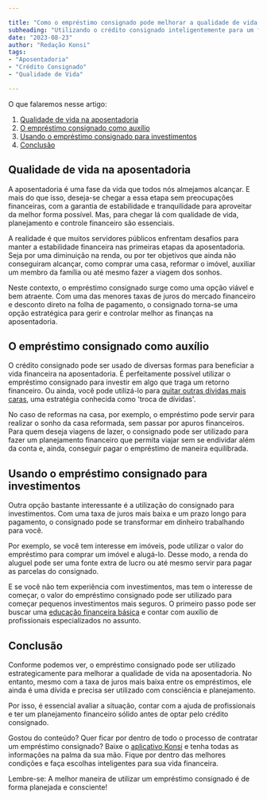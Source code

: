 ```yaml
---

title: "Como o empréstimo consignado pode melhorar a qualidade de vida na aposentadoria"
subheading: "Utilizando o crédito consignado inteligentemente para um futuro mais tranquilo"
date: "2023-08-23"
author: "Redação Konsi"
tags:
- "Aposentadoria"
- "Crédito Consignado"
- "Qualidade de Vida"

---
```


O que falaremos nesse artigo:

1. [Qualidade de vida na aposentadoria](#qualidade_vida_1)
2. [O empréstimo consignado como auxílio](#auxilio_2)
3. [Usando o empréstimo consignado para investimentos](#investimento_3)
4. [Conclusão](#conclusao_4)

## Qualidade de vida na aposentadoria <a name="qualidade_vida_1"></a>

A aposentadoria é uma fase da vida que todos nós almejamos alcançar. E mais do que isso, deseja-se chegar a essa etapa sem preocupações financeiras, com a garantia de estabilidade e tranquilidade para aproveitar da melhor forma possível. Mas, para chegar lá com qualidade de vida, planejamento e controle financeiro são essenciais.

A realidade é que muitos servidores públicos enfrentam desafios para manter a estabilidade financeira nas primeiras etapas da aposentadoria. Seja por uma diminuição na renda, ou por ter objetivos que ainda não conseguiram alcançar, como comprar uma casa, reformar o imóvel, auxiliar um membro da família ou até mesmo fazer a viagem dos sonhos. 

Neste contexto, o empréstimo consignado surge como uma opção viável e bem atraente. Com uma das menores taxas de juros do mercado financeiro e desconto direto na folha de pagamento, o consignado torna-se uma opção estratégica para gerir e controlar melhor as finanças na aposentadoria. 

## O empréstimo consignado como auxílio <a name="auxilio_2"></a>

O crédito consignado pode ser usado de diversas formas para beneficiar a vida financeira na aposentadoria. É perfeitamente possível utilizar o empréstimo consignado para investir em algo que traga um retorno financeiro. Ou ainda, você pode utilizá-lo para [quitar outras dívidas mais caras](https://konsi.com.br/postagens/como-usar-o-crdito-consignado-para-quitar-dvidas-caras), uma estratégia conhecida como 'troca de dívidas'.

No caso de reformas na casa, por exemplo, o empréstimo pode servir para realizar o sonho da casa reformada, sem passar por apuros financeiros. Para quem deseja viagens de lazer, o consignado pode ser utilizado para fazer um planejamento financeiro que permita viajar sem se endividar além da conta e, ainda, conseguir pagar o empréstimo de maneira equilibrada.

## Usando o empréstimo consignado para investimentos <a name="investimento_3"></a>

Outra opção bastante interessante é a utilização do consignado para investimentos. Com uma taxa de juros mais baixa e um prazo longo para pagamento, o consignado pode se transformar em dinheiro trabalhando para você. 

Por exemplo, se você tem interesse em imóveis, pode utilizar o valor do empréstimo para comprar um imóvel e alugá-lo. Desse modo, a renda do aluguel pode ser uma fonte extra de lucro ou até mesmo servir para pagar as parcelas do consignado.

E se você não tem experiência com investimentos, mas tem o interesse de começar, o valor do empréstimo consignado pode ser utilizado para começar pequenos investimentos mais seguros. O primeiro passo pode ser buscar uma [educação financeira básica](https://konsi.com.br/postagens/a-importncia-da-educao-financeira-para-servidores-pblicos-e-como-implement-la-em-sua-vida) e contar com auxílio de profissionais especializados no assunto.

## Conclusão <a name="conclusao_4"></a>

Conforme podemos ver, o empréstimo consignado pode ser utilizado estrategicamente para melhorar a qualidade de vida na aposentadoria. No entanto, mesmo com a taxa de juros mais baixa entre os empréstimos, ele ainda é uma dívida e precisa ser utilizado com consciência e planejamento.

Por isso, é essencial avaliar a situação, contar com a ajuda de profissionais e ter um planejamento financeiro sólido antes de optar pelo crédito consignado. 

Gostou do conteúdo? Quer ficar por dentro de todo o processo de contratar um empréstimo consignado? Baixe o [aplicativo Konsi](https://konsi.com.br/download_app) e tenha todas as informações na palma da sua mão. Fique por dentro das melhores condições e faça escolhas inteligentes para sua vida financeira.

Lembre-se: A melhor maneira de utilizar um empréstimo consignado é de forma planejada e consciente!
